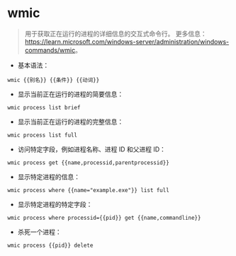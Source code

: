 # wmic

> 用于获取正在运行的进程的详细信息的交互式命令行。
> 更多信息：<https://learn.microsoft.com/windows-server/administration/windows-commands/wmic>。

- 基本语法：

`wmic {{别名}} {{条件}} {{动词}}`

- 显示当前正在运行的进程的简要信息：

`wmic process list brief`

- 显示当前正在运行的进程的完整信息：

`wmic process list full`

- 访问特定字段，例如进程名称、进程 ID 和父进程 ID：

`wmic process get {{name,processid,parentprocessid}}`

- 显示特定进程的信息：

`wmic process where {{name="example.exe"}} list full`

- 显示特定进程的特定字段：

`wmic process where processid={{pid}} get {{name,commandline}}`

- 杀死一个进程：

`wmic process {{pid}} delete`